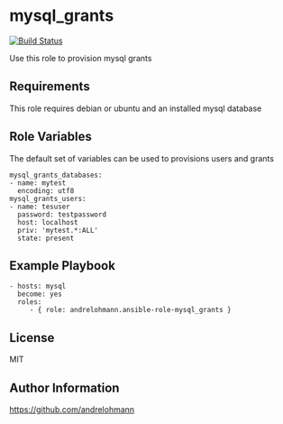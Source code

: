 mysql_grants
============

[![Build Status](https://travis-ci.org/andrelohmann/ansible-role-mysql_grants.svg?branch=master)](https://travis-ci.org/andrelohmann/ansible-role-mysql_grants)

Use this role to provision mysql grants

Requirements
------------

This role requires debian or ubuntu and an installed mysql database

Role Variables
--------------

The default set of variables can be used to provisions users and grants

    mysql_grants_databases:
    - name: mytest
      encoding: utf8
    mysql_grants_users:
    - name: tesuser
      password: testpassword
      host: localhost
      priv: 'mytest.*:ALL'
      state: present



Example Playbook
----------------

    - hosts: mysql
      become: yes
      roles:
         - { role: andrelohmann.ansible-role-mysql_grants }

License
-------

MIT

Author Information
------------------

https://github.com/andrelohmann

